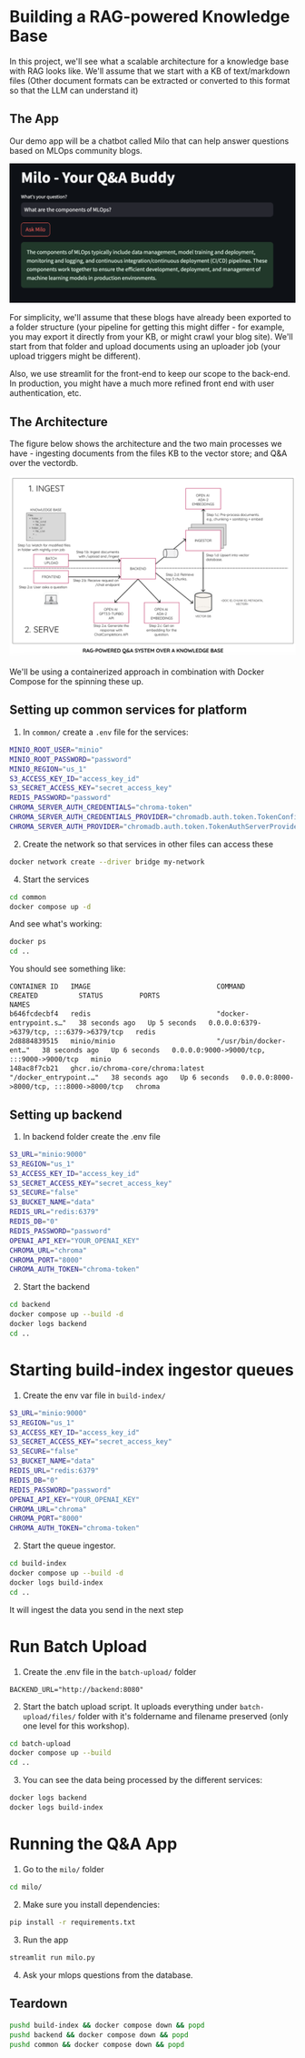 # Building a RAG-powered Knowledge Base
In this project, we'll see what a scalable architecture for a knowledge base with RAG looks like. We'll assume that we start with a KB of text/markdown files (Other document formats can be extracted or converted to this format so that the LLM can understand it)

## The App
Our demo app will be a chatbot called Milo that can help answer questions based on MLOps community blogs.

![Demo](demo.png)

For simplicity, we'll assume that these blogs have already been exported to a folder structure (your pipeline for getting this might differ - for example, you may export it directly from your KB, or might crawl your blog site). We'll start from that folder and upload documents using an uploader job (your upload triggers might be different).

Also, we use streamlit for the front-end to keep our scope to the back-end. In production, you might have a much more refined front end with user authentication, etc.

## The Architecture
The figure below shows the architecture and the two main processes we have - ingesting documents from the files KB to the vector store; and Q&A over the vectordb.

![Architecture](architecture.png)

We'll be using a containerized approach in combination with Docker Compose for the spinning these up.


## Setting up common services for platform

1. In `common/` create a `.env` file for the services:
```sh
MINIO_ROOT_USER="minio"
MINIO_ROOT_PASSWORD="password"
MINIO_REGION="us_1"
S3_ACCESS_KEY_ID="access_key_id"
S3_SECRET_ACCESS_KEY="secret_access_key"
REDIS_PASSWORD="password"
CHROMA_SERVER_AUTH_CREDENTIALS="chroma-token"
CHROMA_SERVER_AUTH_CREDENTIALS_PROVIDER="chromadb.auth.token.TokenConfigServerAuthCredentialsProvider"
CHROMA_SERVER_AUTH_PROVIDER="chromadb.auth.token.TokenAuthServerProvider"
```

2. Create the network so that services in other files can access these
```sh
docker network create --driver bridge my-network
```
4. Start the services
```sh
cd common
docker compose up -d
```

And see what's working:
```sh
docker ps
cd ..
```

You should see something like:
```
CONTAINER ID   IMAGE                               COMMAND                  CREATED          STATUS         PORTS                                       NAMES
b646fcdecbf4   redis                               "docker-entrypoint.s…"   38 seconds ago   Up 5 seconds   0.0.0.0:6379->6379/tcp, :::6379->6379/tcp   redis
2d8884839515   minio/minio                         "/usr/bin/docker-ent…"   38 seconds ago   Up 6 seconds   0.0.0.0:9000->9000/tcp, :::9000->9000/tcp   minio
148ac8f7cb21   ghcr.io/chroma-core/chroma:latest   "/docker_entrypoint.…"   38 seconds ago   Up 6 seconds   0.0.0.0:8000->8000/tcp, :::8000->8000/tcp   chroma
```


## Setting up backend
1. In backend folder create the .env file
```sh
S3_URL="minio:9000"
S3_REGION="us_1"
S3_ACCESS_KEY_ID="access_key_id"
S3_SECRET_ACCESS_KEY="secret_access_key"
S3_SECURE="false"
S3_BUCKET_NAME="data"
REDIS_URL="redis:6379"
REDIS_DB="0"
REDIS_PASSWORD="password"
OPENAI_API_KEY="YOUR_OPENAI_KEY"
CHROMA_URL="chroma"
CHROMA_PORT="8000"
CHROMA_AUTH_TOKEN="chroma-token"
```



2. Start the backend
```sh
cd backend
docker compose up --build -d
docker logs backend
cd ..
```


# Starting build-index ingestor queues
1. Create the env var file in `build-index/`
```sh
S3_URL="minio:9000"
S3_REGION="us_1"
S3_ACCESS_KEY_ID="access_key_id"
S3_SECRET_ACCESS_KEY="secret_access_key"
S3_SECURE="false"
S3_BUCKET_NAME="data"
REDIS_URL="redis:6379"
REDIS_DB="0"
REDIS_PASSWORD="password"
OPENAI_API_KEY="YOUR_OPENAI_KEY"
CHROMA_URL="chroma"
CHROMA_PORT="8000"
CHROMA_AUTH_TOKEN="chroma-token"
```

2. Start the queue ingestor.
```sh
cd build-index
docker compose up --build -d
docker logs build-index
cd ..
```


It will ingest the data you send in the next step

# Run Batch Upload
1. Create the .env file in the `batch-upload/` folder

```
BACKEND_URL="http://backend:8080"
```

2. Start the batch upload script. It uploads everything under `batch-upload/files/` folder with it's foldername and filename preserved (only one level for this workshop).
```sh
cd batch-upload
docker compose up --build
cd ..
```

3. You can see the data being processed by the different services:
```sh
docker logs backend
docker logs build-index
```

# Running the Q&A App
1. Go to the `milo/` folder
```sh
cd milo/
```

2. Make sure you install dependencies:
```sh
pip install -r requirements.txt
```

3. Run the app
```sh
streamlit run milo.py
```

4. Ask your mlops questions from the database.

## Teardown
```sh
pushd build-index && docker compose down && popd
pushd backend && docker compose down && popd
pushd common && docker compose down && popd
```
